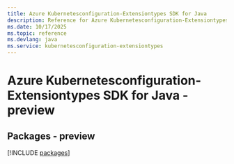 ```yaml
---
title: Azure Kubernetesconfiguration-Extensiontypes SDK for Java
description: Reference for Azure Kubernetesconfiguration-Extensiontypes SDK for Java
ms.date: 10/17/2025
ms.topic: reference
ms.devlang: java
ms.service: kubernetesconfiguration-extensiontypes
---
```

# Azure Kubernetesconfiguration-Extensiontypes SDK for Java - preview
## Packages - preview
[!INCLUDE [packages](kubernetesconfiguration-extensiontypes-index.md)]